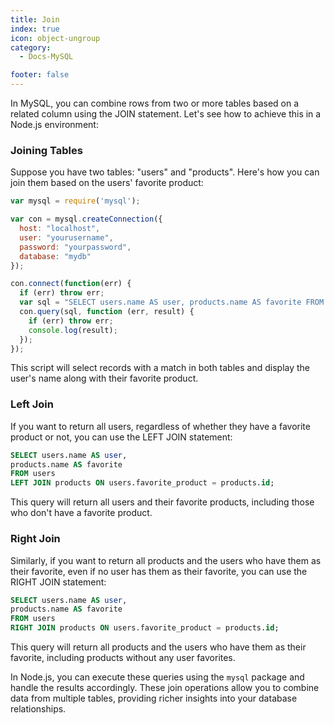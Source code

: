 ```yaml
---
title: Join
index: true
icon: object-ungroup
category:
  - Docs-MySQL

footer: false
---
```


In MySQL, you can combine rows from two or more tables based on a related column using the JOIN statement. Let's see how to achieve this in a Node.js environment:

### Joining Tables

Suppose you have two tables: "users" and "products". Here's how you can join them based on the users' favorite product:

```javascript
var mysql = require('mysql');

var con = mysql.createConnection({
  host: "localhost",
  user: "yourusername",
  password: "yourpassword",
  database: "mydb"
});

con.connect(function(err) {
  if (err) throw err;
  var sql = "SELECT users.name AS user, products.name AS favorite FROM users JOIN products ON users.favorite_product = products.id";
  con.query(sql, function (err, result) {
    if (err) throw err;
    console.log(result);
  });
});
```

This script will select records with a match in both tables and display the user's name along with their favorite product.

### Left Join

If you want to return all users, regardless of whether they have a favorite product or not, you can use the LEFT JOIN statement:

```sql
SELECT users.name AS user,
products.name AS favorite
FROM users
LEFT JOIN products ON users.favorite_product = products.id;
```

This query will return all users and their favorite products, including those who don't have a favorite product.

### Right Join

Similarly, if you want to return all products and the users who have them as their favorite, even if no user has them as their favorite, you can use the RIGHT JOIN statement:

```sql
SELECT users.name AS user,
products.name AS favorite
FROM users
RIGHT JOIN products ON users.favorite_product = products.id;
```

This query will return all products and the users who have them as their favorite, including products without any user favorites.

In Node.js, you can execute these queries using the `mysql` package and handle the results accordingly. These join operations allow you to combine data from multiple tables, providing richer insights into your database relationships.